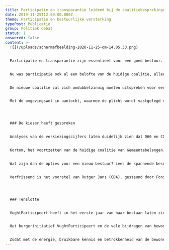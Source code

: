 ```yaml
---
title: Participatie en transparantie leidend bij de coalitiebesprekingen
date: 2019-11-25T12:50:00.000Z
theme: Participatie en bestuurlijke versterking
typePost: Publicatie
group: Politiek debat
status: 1
answered: false
content: >-
  ![](/uploads/schermafbeelding-2020-11-25-om-14.05.33.png)


  Participatie en transparantie zijn essentieel voor een goed bestuur. Alle partijen hebben tijdens de politieke debatten zich daarvoor in meer of mindere mate uitgesproken.


  Nu was participatie ook al een belofte van de huidige coalitie, alleen daar is helaas weinig van terecht gekomen. Niet alleen konden geen structurele stappen worden gezet, ook moest te vaak worden vastgesteld dat het gebrek aan participatie en transparantie leidde tot onaangename besluitsverrassingen en mistige argumentaties. Deze gevallen hebben het onbehagen van de inwoners gevoed en de frustratie door de ‘achterkamertjespolitiek’ versterkt.


  De nieuwe coalitie zal zich ondubbelzinnig moeten uitspreken voor een actieve participatie. Wat betreft transparantie over lopende zaken en aanstaande besluiten zullen er concrete voorstellen moeten komen. Het op korte termijn installeren van een onafhankelijke rekenkamer is daarbij essentieel.


  Met de omgevingswet in aantocht, waarmee de plicht wordt vastgelegd de inwoners in een zo vroeg mogelijk stadium te betrekken, ruim voor de uitwerking van plannen en het doen van toezeggingen, zal de gemeente een begin moeten maken met het publiceren van alle lopende zaken die nu nog in de achterkamertjes worden besproken.




  ### De kiezer heeft gesproken


  Analyses van de verkiezingscijfers laten duidelijk zien dat D66 en CDA de absolute winnaars zijn met beiden een flinke zetelwinst van respectievelijk 3 en 2 extra raadszetels. Gemeentebelangen verliezen net als de SP ieder 1 zetel. PvdA-GL heeft ook flink wat stemmenverlies maar behoudt wel de 4 zetels. De VVD heeft een kleine stemmenwinst.


  Kortom, het voortzetten van de huidige coalitie van Gemeentebelangen, VVD en PvdA-GL is zeker niet de enige optie waarvoor de kiezers zich hebben uitgesproken. Ook vanwege de gepolariseerde verhoudingen in de afgelopen bestuursperiode, waarbij de oppositie in de raad vaak lijnrecht tegenover de coalitiepartijen stond, is het goed ook naar andere samenstellingen te kijken. 


  Wat zijn dan de opties voor een nieuw bestuur? Lees de spannende beschouwing van Sander Wieringa hierover: <https://www.novo3.nl/columns/vechten-of-verbinden/>


  Verfrissend is het voorstel van Rutger Jans (CDA), gesteund door Fons Potters (D66) dat informateur Bert Pauli niet alleen bij de politieke partijen, maar ook bij bewonersorganisaties te rade zou moeten gaan, om te horen hoe zij denken. Want dát is ook burgerparticipatie. Politieke partijen moeten immers niet alleen met elkaar kunnen samenwerken, maar ook met bewonersorganisaties.




  ### Tenslotte


  VughtParticipeert heeft in het eerste jaar van haar bestaan laten zien dat zij een actieve rol wil en kan spelen. Tot nu toe helaas vaak bij het vaststellen dat participatie en transparantie afwezig waren. Hopelijk in de toekomst in een samenwerkingsmodel.


  Het burgerinitiatief VughtParticipeert en de vele bijdragen van bewonersgroepen laten zien hoeveel energie, kennis en betrokkenheid er is binnen onze gemeente. Het is dit potentieel dat VughtParticipeert probeert te mobiliseren, het is immers onze gemeente en daar willen wij in participeren.


  Zodat met de energie, bruikbare kennis en betrokkenheid van de bewoners, als het gaat om hun leefomgeving, gewerkt wordt aan betere resultaten. Hiermee willen wij het energieverlies door verzet en boosheid achteraf, beperken en komen tot keuzes die beter worden begrepen en geaccepteerd.
---
```

